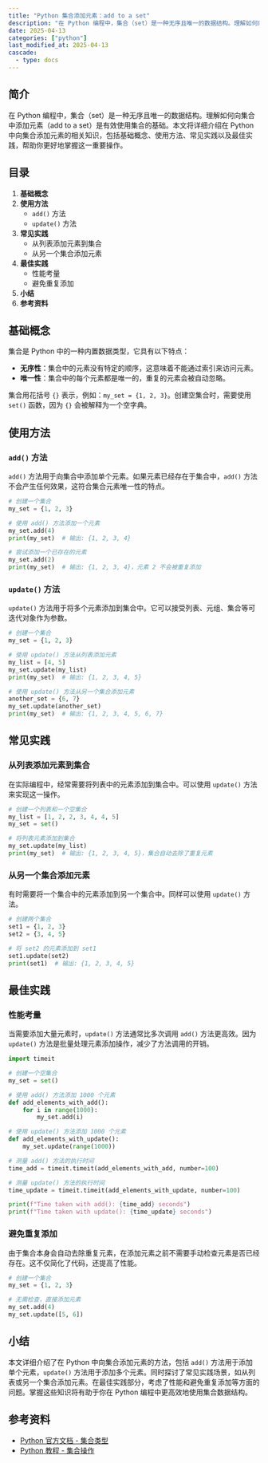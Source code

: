 ```yaml
---
title: "Python 集合添加元素：add to a set"
description: "在 Python 编程中，集合（set）是一种无序且唯一的数据结构。理解如何向集合中添加元素（add to a set）是有效使用集合的基础。本文将详细介绍在 Python 中向集合添加元素的相关知识，包括基础概念、使用方法、常见实践以及最佳实践，帮助你更好地掌握这一重要操作。"
date: 2025-04-13
categories: ["python"]
last_modified_at: 2025-04-13
cascade:
  - type: docs
---
```



## 简介
在 Python 编程中，集合（set）是一种无序且唯一的数据结构。理解如何向集合中添加元素（add to a set）是有效使用集合的基础。本文将详细介绍在 Python 中向集合添加元素的相关知识，包括基础概念、使用方法、常见实践以及最佳实践，帮助你更好地掌握这一重要操作。

<!-- more -->
## 目录
1. **基础概念**
2. **使用方法**
    - `add()` 方法
    - `update()` 方法
3. **常见实践**
    - 从列表添加元素到集合
    - 从另一个集合添加元素
4. **最佳实践**
    - 性能考量
    - 避免重复添加
5. **小结**
6. **参考资料**

## 基础概念
集合是 Python 中的一种内置数据类型，它具有以下特点：
- **无序性**：集合中的元素没有特定的顺序，这意味着不能通过索引来访问元素。
- **唯一性**：集合中的每个元素都是唯一的，重复的元素会被自动忽略。

集合用花括号 `{}` 表示，例如：`my_set = {1, 2, 3}`。创建空集合时，需要使用 `set()` 函数，因为 `{}` 会被解释为一个空字典。

## 使用方法
### `add()` 方法
`add()` 方法用于向集合中添加单个元素。如果元素已经存在于集合中，`add()` 方法不会产生任何效果，这符合集合元素唯一性的特点。

```python
# 创建一个集合
my_set = {1, 2, 3}

# 使用 add() 方法添加一个元素
my_set.add(4)
print(my_set)  # 输出: {1, 2, 3, 4}

# 尝试添加一个已存在的元素
my_set.add(2)
print(my_set)  # 输出: {1, 2, 3, 4}，元素 2 不会被重复添加
```

### `update()` 方法
`update()` 方法用于将多个元素添加到集合中。它可以接受列表、元组、集合等可迭代对象作为参数。

```python
# 创建一个集合
my_set = {1, 2, 3}

# 使用 update() 方法从列表添加元素
my_list = [4, 5]
my_set.update(my_list)
print(my_set)  # 输出: {1, 2, 3, 4, 5}

# 使用 update() 方法从另一个集合添加元素
another_set = {6, 7}
my_set.update(another_set)
print(my_set)  # 输出: {1, 2, 3, 4, 5, 6, 7}
```

## 常见实践
### 从列表添加元素到集合
在实际编程中，经常需要将列表中的元素添加到集合中。可以使用 `update()` 方法来实现这一操作。

```python
# 创建一个列表和一个空集合
my_list = [1, 2, 2, 3, 4, 4, 5]
my_set = set()

# 将列表元素添加到集合
my_set.update(my_list)
print(my_set)  # 输出: {1, 2, 3, 4, 5}，集合自动去除了重复元素
```

### 从另一个集合添加元素
有时需要将一个集合中的元素添加到另一个集合中。同样可以使用 `update()` 方法。

```python
# 创建两个集合
set1 = {1, 2, 3}
set2 = {3, 4, 5}

# 将 set2 的元素添加到 set1
set1.update(set2)
print(set1)  # 输出: {1, 2, 3, 4, 5}
```

## 最佳实践
### 性能考量
当需要添加大量元素时，`update()` 方法通常比多次调用 `add()` 方法更高效。因为 `update()` 方法是批量处理元素添加操作，减少了方法调用的开销。

```python
import timeit

# 创建一个空集合
my_set = set()

# 使用 add() 方法添加 1000 个元素
def add_elements_with_add():
    for i in range(1000):
        my_set.add(i)

# 使用 update() 方法添加 1000 个元素
def add_elements_with_update():
    my_set.update(range(1000))

# 测量 add() 方法的执行时间
time_add = timeit.timeit(add_elements_with_add, number=100)

# 测量 update() 方法的执行时间
time_update = timeit.timeit(add_elements_with_update, number=100)

print(f"Time taken with add(): {time_add} seconds")
print(f"Time taken with update(): {time_update} seconds")
```

### 避免重复添加
由于集合本身会自动去除重复元素，在添加元素之前不需要手动检查元素是否已经存在。这不仅简化了代码，还提高了性能。

```python
# 创建一个集合
my_set = {1, 2, 3}

# 无需检查，直接添加元素
my_set.add(4)
my_set.update([5, 6])
```

## 小结
本文详细介绍了在 Python 中向集合添加元素的方法，包括 `add()` 方法用于添加单个元素，`update()` 方法用于添加多个元素。同时探讨了常见实践场景，如从列表或另一个集合添加元素。在最佳实践部分，考虑了性能和避免重复添加等方面的问题。掌握这些知识将有助于你在 Python 编程中更高效地使用集合数据结构。

## 参考资料
- [Python 官方文档 - 集合类型](https://docs.python.org/3/library/stdtypes.html#set-types-set-frozenset)
- [Python 教程 - 集合操作](https://www.python-course.eu/sets_frozensets.php)